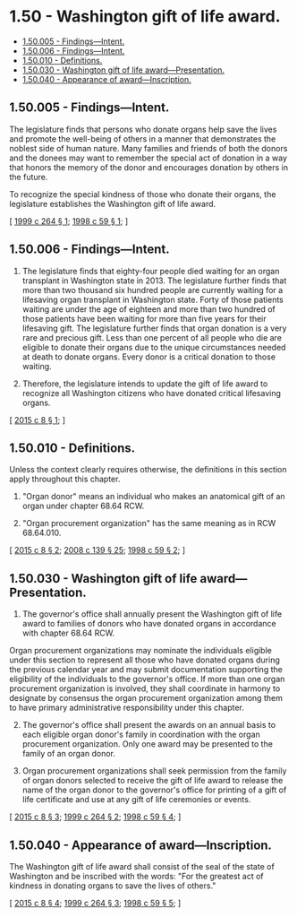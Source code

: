 # 1.50 - Washington gift of life award.
* [1.50.005 - Findings—Intent.](#150005---findingsintent)
* [1.50.006 - Findings—Intent.](#150006---findingsintent)
* [1.50.010 - Definitions.](#150010---definitions)
* [1.50.030 - Washington gift of life award—Presentation.](#150030---washington-gift-of-life-awardpresentation)
* [1.50.040 - Appearance of award—Inscription.](#150040---appearance-of-awardinscription)
## 1.50.005 - Findings—Intent.
The legislature finds that persons who donate organs help save the lives and promote the well-being of others in a manner that demonstrates the noblest side of human nature. Many families and friends of both the donors and the donees may want to remember the special act of donation in a way that honors the memory of the donor and encourages donation by others in the future.

To recognize the special kindness of those who donate their organs, the legislature establishes the Washington gift of life award.

\[ [1999 c 264 § 1](http://lawfilesext.leg.wa.gov/biennium/1999-00/Pdf/Bills/Session%20Laws/Senate/5828-S.SL.pdf?cite=1999%20c%20264%20§%201); [1998 c 59 § 1](http://lawfilesext.leg.wa.gov/biennium/1997-98/Pdf/Bills/Session%20Laws/Senate/6667-S.SL.pdf?cite=1998%20c%2059%20§%201); \]

## 1.50.006 - Findings—Intent.
1. The legislature finds that eighty-four people died waiting for an organ transplant in Washington state in 2013. The legislature further finds that more than two thousand six hundred people are currently waiting for a lifesaving organ transplant in Washington state. Forty of those patients waiting are under the age of eighteen and more than two hundred of those patients have been waiting for more than five years for their lifesaving gift. The legislature further finds that organ donation is a very rare and precious gift. Less than one percent of all people who die are eligible to donate their organs due to the unique circumstances needed at death to donate organs. Every donor is a critical donation to those waiting.

2. Therefore, the legislature intends to update the gift of life award to recognize all Washington citizens who have donated critical lifesaving organs.

\[ [2015 c 8 § 1](http://lawfilesext.leg.wa.gov/biennium/2015-16/Pdf/Bills/Session%20Laws/Senate/5532.SL.pdf?cite=2015%20c%208%20§%201); \]

## 1.50.010 - Definitions.
Unless the context clearly requires otherwise, the definitions in this section apply throughout this chapter.

1. "Organ donor" means an individual who makes an anatomical gift of an organ under chapter 68.64 RCW.

2. "Organ procurement organization" has the same meaning as in RCW 68.64.010.

\[ [2015 c 8 § 2](http://lawfilesext.leg.wa.gov/biennium/2015-16/Pdf/Bills/Session%20Laws/Senate/5532.SL.pdf?cite=2015%20c%208%20§%202); [2008 c 139 § 25](http://lawfilesext.leg.wa.gov/biennium/2007-08/Pdf/Bills/Session%20Laws/House/1637-S.SL.pdf?cite=2008%20c%20139%20§%2025); [1998 c 59 § 2](http://lawfilesext.leg.wa.gov/biennium/1997-98/Pdf/Bills/Session%20Laws/Senate/6667-S.SL.pdf?cite=1998%20c%2059%20§%202); \]

## 1.50.030 - Washington gift of life award—Presentation.
1. The governor's office shall annually present the Washington gift of life award to families of donors who have donated organs in accordance with chapter 68.64 RCW.

Organ procurement organizations may nominate the individuals eligible under this section to represent all those who have donated organs during the previous calendar year and may submit documentation supporting the eligibility of the individuals to the governor's office. If more than one organ procurement organization is involved, they shall coordinate in harmony to designate by consensus the organ procurement organization among them to have primary administrative responsibility under this chapter.

2. The governor's office shall present the awards on an annual basis to each eligible organ donor's family in coordination with the organ procurement organization. Only one award may be presented to the family of an organ donor.

3. Organ procurement organizations shall seek permission from the family of organ donors selected to receive the gift of life award to release the name of the organ donor to the governor's office for printing of a gift of life certificate and use at any gift of life ceremonies or events.

\[ [2015 c 8 § 3](http://lawfilesext.leg.wa.gov/biennium/2015-16/Pdf/Bills/Session%20Laws/Senate/5532.SL.pdf?cite=2015%20c%208%20§%203); [1999 c 264 § 2](http://lawfilesext.leg.wa.gov/biennium/1999-00/Pdf/Bills/Session%20Laws/Senate/5828-S.SL.pdf?cite=1999%20c%20264%20§%202); [1998 c 59 § 4](http://lawfilesext.leg.wa.gov/biennium/1997-98/Pdf/Bills/Session%20Laws/Senate/6667-S.SL.pdf?cite=1998%20c%2059%20§%204); \]

## 1.50.040 - Appearance of award—Inscription.
The Washington gift of life award shall consist of the seal of the state of Washington and be inscribed with the words: "For the greatest act of kindness in donating organs to save the lives of others."

\[ [2015 c 8 § 4](http://lawfilesext.leg.wa.gov/biennium/2015-16/Pdf/Bills/Session%20Laws/Senate/5532.SL.pdf?cite=2015%20c%208%20§%204); [1999 c 264 § 3](http://lawfilesext.leg.wa.gov/biennium/1999-00/Pdf/Bills/Session%20Laws/Senate/5828-S.SL.pdf?cite=1999%20c%20264%20§%203); [1998 c 59 § 5](http://lawfilesext.leg.wa.gov/biennium/1997-98/Pdf/Bills/Session%20Laws/Senate/6667-S.SL.pdf?cite=1998%20c%2059%20§%205); \]

